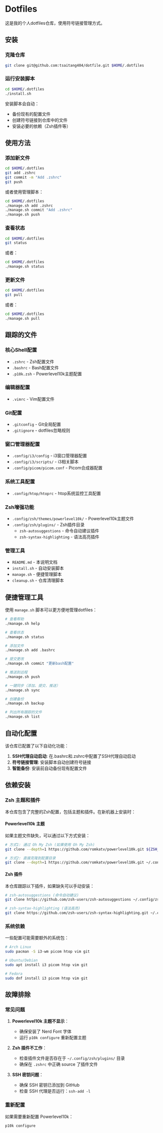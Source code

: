 # Dotfiles

这是我的个人dotfiles仓库，使用符号链接管理方式。

## 安装

### 克隆仓库

```bash
git clone git@github.com:tsaitang404/dotfile.git $HOME/.dotfiles
```

### 运行安装脚本

```bash
cd $HOME/.dotfiles
./install.sh
```

安装脚本会自动：
- 备份现有的配置文件
- 创建符号链接到仓库中的文件
- 安装必要的依赖（Zsh插件等）

## 使用方法

### 添加新文件

```bash
cd $HOME/.dotfiles
git add .zshrc
git commit -m "Add .zshrc"
git push
```

或者使用管理脚本：

```bash
cd $HOME/.dotfiles
./manage.sh add .zshrc
./manage.sh commit "Add .zshrc"
./manage.sh push
```

### 查看状态

```bash
cd $HOME/.dotfiles
git status
```

或者：

```bash
cd $HOME/.dotfiles
./manage.sh status
```

### 更新文件

```bash
cd $HOME/.dotfiles
git pull
```

或者：

```bash
cd $HOME/.dotfiles
./manage.sh pull
```

## 跟踪的文件

### 核心Shell配置
- `.zshrc` - Zsh配置文件
- `.bashrc` - Bash配置文件
- `.p10k.zsh` - Powerlevel10k主题配置

### 编辑器配置
- `.vimrc` - Vim配置文件

### Git配置
- `.gitconfig` - Git全局配置
- `.gitignore` - dotfiles忽略规则

### 窗口管理器配置
- `.config/i3/config` - i3窗口管理器配置
- `.config/i3/scripts/` - i3相关脚本
- `.config/picom/picom.conf` - Picom合成器配置

### 系统工具配置
- `.config/htop/htoprc` - htop系统监控工具配置

### Zsh增强功能
- `.config/zsh/themes/powerlevel10k/` - Powerlevel10k主题文件
- `.config/zsh/plugins/` - Zsh插件目录
  - `zsh-autosuggestions` - 命令自动建议插件
  - `zsh-syntax-highlighting` - 语法高亮插件

### 管理工具
- `README.md` - 本说明文档
- `install.sh` - 自动安装脚本
- `manage.sh` - 便捷管理脚本
- `cleanup.sh` - 仓库清理脚本

## 便捷管理工具

使用 `manage.sh` 脚本可以更方便地管理dotfiles：

```bash
# 查看帮助
./manage.sh help

# 查看状态
./manage.sh status

# 添加文件
./manage.sh add .bashrc

# 提交更改
./manage.sh commit "更新bash配置"

# 推送到远程
./manage.sh push

# 一键同步（添加、提交、推送）
./manage.sh sync

# 创建备份
./manage.sh backup

# 列出所有跟踪的文件
./manage.sh list
```

## 自动化配置

该仓库已配置了以下自动化功能：

1. **SSH代理自动启动**: 在.bashrc和.zshrc中配置了SSH代理自动启动
2. **符号链接管理**: 安装脚本自动创建符号链接
3. **智能备份**: 安装前自动备份现有配置文件

## 依赖安装

### Zsh 主题和插件

本仓库包含了完整的Zsh配置，包括主题和插件。在新机器上安装时：

#### Powerlevel10k 主题
如果主题文件缺失，可以通过以下方式安装：

```bash
# 方式1: 通过 Oh My Zsh (如果使用 Oh My Zsh)
git clone --depth=1 https://github.com/romkatv/powerlevel10k.git ${ZSH_CUSTOM:-$HOME/.oh-my-zsh/custom}/themes/powerlevel10k

# 方式2: 直接克隆到配置目录
git clone --depth=1 https://github.com/romkatv/powerlevel10k.git ~/.config/zsh/themes/powerlevel10k
```

#### Zsh 插件
本仓库跟踪以下插件，如果缺失可以手动安装：

```bash
# zsh-autosuggestions (命令自动建议)
git clone https://github.com/zsh-users/zsh-autosuggestions ~/.config/zsh/plugins/zsh-autosuggestions

# zsh-syntax-highlighting (语法高亮)
git clone https://github.com/zsh-users/zsh-syntax-highlighting.git ~/.config/zsh/plugins/zsh-syntax-highlighting
```

### 系统依赖

一些配置可能需要额外的系统包：

```bash
# Arch Linux
sudo pacman -S i3-wm picom htop vim git

# Ubuntu/Debian
sudo apt install i3 picom htop vim git

# Fedora
sudo dnf install i3 picom htop vim git
```



## 故障排除

### 常见问题

1. **Powerlevel10k 主题不显示**：
   - 确保安装了 Nerd Font 字体
   - 运行 `p10k configure` 重新配置主题

2. **Zsh 插件不工作**：
   - 检查插件文件是否存在于 `~/.config/zsh/plugins/` 目录
   - 确保在 `.zshrc` 中正确 source 了插件文件

3. **SSH 密钥问题**：
   - 确保 SSH 密钥已添加到 GitHub
   - 检查 SSH 代理是否运行：`ssh-add -l`

### 重新配置

如果需要重新配置 Powerlevel10k：
```bash
p10k configure
```
